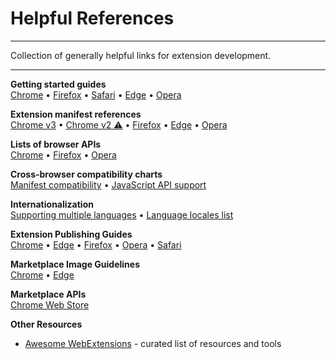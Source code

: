 # Helpful References

* * *

<p class='page-intro'>Collection of generally helpful links for extension development.</p>

* * *

**Getting started guides**<br/>
[Chrome](https://developer.chrome.com/extensions/getstarted) &bull;
[Firefox](https://developer.mozilla.org/en-US/docs/Mozilla/Add-ons/WebExtensions#get_started) &bull;
[Safari](https://developer.apple.com/documentation/safariservices/safari_web_extensions) &bull;
[Edge](https://docs.microsoft.com/en-us/microsoft-edge/extensions-chromium/) &bull;
[Opera](https://dev.opera.com/extensions/getting-started/)

**Extension manifest references**<br/>
[Chrome v3](https://developer.chrome.com/extensions/manifest) &bull;
[Chrome v2 ⚠️](https://developer.chrome.com/docs/extensions/mv2/manifest/) &bull;
[Firefox](https://developer.mozilla.org/en-US/docs/Mozilla/Add-ons/WebExtensions/manifest.json) &bull; 
[Edge](https://docs.microsoft.com/en-us/microsoft-edge/extensions-chromium/getting-started/manifest-format) &bull;
[Opera](https://dev.opera.com/extensions/manifest/)

**Lists of browser APIs**<br/>
[Chrome](https://developer.chrome.com/extensions/api_index) &bull;
[Firefox](https://developer.mozilla.org/en-US/docs/Mozilla/Add-ons/WebExtensions/API#javascript_api_listing) &bull;
[Opera](https://dev.opera.com/extensions/apis/)
  
    
**Cross-browser compatibility charts**<br/>
[Manifest compatibility](https://developer.mozilla.org/en-US/docs/Mozilla/Add-ons/WebExtensions/Browser_compatibility_for_manifest.json) &bull;
[JavaScript API support](https://developer.mozilla.org/en-US/docs/Mozilla/Add-ons/WebExtensions/Browser_support_for_JavaScript_APIs)

**Internationalization**<br/>
[Supporting multiple languages](https://developer.chrome.com/extensions/i18n) &bull;
[Language locales list](https://developer.chrome.com/docs/webstore/i18n/#choosing-locales-to-support)

**Extension Publishing Guides**<br/>
[Chrome](https://developer.chrome.com/webstore/publish) &bull;
[Edge](https://docs.microsoft.com/en-us/microsoft-edge/extensions-chromium/publish/create-dev-account) &bull;
[Firefox](https://extensionworkshop.com/documentation/publish/submitting-an-add-on/) &bull;
[Opera](https://dev.opera.com/extensions/publishing-guidelines/) &bull;
[Safari](https://developer.apple.com/documentation/safariservices/safari_web_extensions/distributing_your_safari_web_extension)

**Marketplace Image Guidelines**<br/>
[Chrome](https://developer.chrome.com/webstore/images) &bull;
[Edge](https://docs.microsoft.com/en-us/microsoft-edge/extensions-chromium/publish/publish-extension#step-5-add-store-listing-details-for-your-extension)
  
**Marketplace APIs**<br/>
[Chrome Web Store](https://developer.chrome.com/webstore/api_index)


**Other Resources**

- [Awesome WebExtensions](https://github.com/fregante/Awesome-WebExtensions) - curated list of resources and tools
